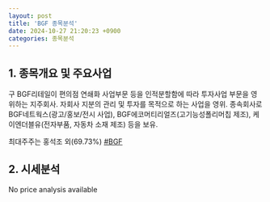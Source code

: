 ```yaml
---
layout: post
title: 'BGF 종목분석'
date: 2024-10-27 21:20:23 +0900
categories: 종목분석
---
```


## 1. 종목개요 및 주요사업

구 BGF리테일이 편의점 연쇄화 사업부문 등을 인적분할함에 따라 투자사업 부문을 영위하는 지주회사. 자회사 지분의 관리 및 투자를 목적으로 하는 사업을 영위. 종속회사로 BGF네트웍스(광고/홍보/전시 사업), BGF에코머티리얼즈(고기능성폴리머칩 제조), 케이엔더블유(전자부품, 자동차 소재 제조) 등을 보유. 

최대주주는 홍석조 외(69.73%)
[#BGF](#)

## 2. 시세분석

No price analysis available
